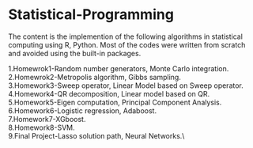 # Statistical-Programming

The content is the implemention of the following algorithms in statistical computing using R, Python. 
Most of the codes were written from scratch and avoided using the built-in packages.

1.Homewrok1-Random number generators, Monte Carlo integration.\
2.Homewrok2-Metropolis algorithm, Gibbs sampling.\
3.Homework3-Sweep operator, Linear Model based on Sweep operator.\
4.Homework4-QR decomposition, Linear model based on QR.\
5.Homework5-Eigen computation, Principal Component Analysis.\
6.Homework6-Logistic regression, Adaboost.\
7.Homework7-XGboost.\
8.Homework8-SVM.\
9.Final Project-Lasso solution path, Neural Networks.\

